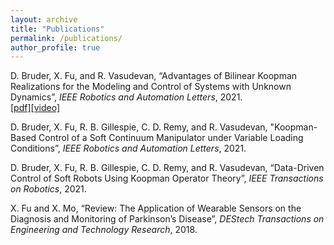 ```yaml
---
layout: archive
title: "Publications"
permalink: /publications/
author_profile: true
---
```


<!-- {% if author.googlescholar %}
  You can also find my articles on <u><a href="{{author.googlescholar}}">my Google Scholar profile</a>.</u>
{% endif %}

{% include base_path %}

{% for post in site.publications reversed %}
  {% include archive-single.html %}
{% endfor %} -->

D. Bruder, X. Fu, and R. Vasudevan, “Advantages of Bilinear Koopman Realizations for the Modeling and Control of Systems with Unknown Dynamics”, _IEEE Robotics and Automation Letters_, 2021.
<br>[[pdf]](https://ieeexplore.ieee.org/document/9477047)[[video]](https://www.youtube.com/watch?v=g2yRUoPK40c)

D. Bruder, X. Fu, R. B. Gillespie, C. D. Remy, and R. Vasudevan, "Koopman-Based Control of a Soft Continuum Manipulator under Variable Loading Conditions”, _IEEE Robotics and Automation Letters_, 2021.

D. Bruder, X. Fu, R. B. Gillespie, C. D. Remy, and R. Vasudevan, “Data-Driven Control of Soft Robots Using Koopman Operator Theory”, _IEEE Transactions on Robotics_, 2021.

X. Fu and X. Mo, “Review: The Application of Wearable Sensors on the Diagnosis and Monitoring of Parkinson’s Disease”, _DEStech Transactions on Engineering and Technology Research_, 2018.
